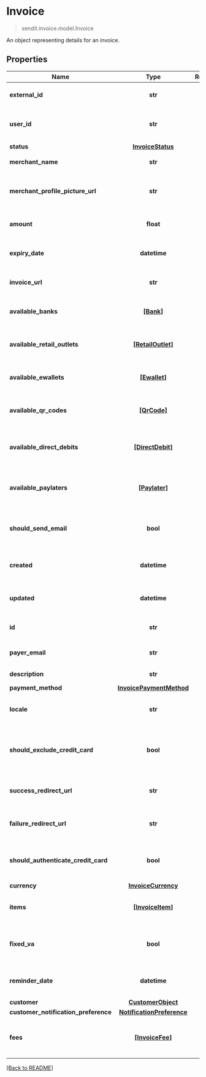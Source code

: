 # Invoice
> xendit.invoice.model.Invoice

An object representing details for an invoice.

## Properties
| Name | Type | Required | Description | Examples |
|------------|:-------------:|:-------------:|-------------|:-------------:|
| **external_id** | **str** | ☑️ | The external identifier for the invoice. |  | |
| **user_id** | **str** | ☑️ | The user ID associated with the invoice. |  | |
| **status** | [**InvoiceStatus**](InvoiceStatus.md) | ☑️ |  |  | |
| **merchant_name** | **str** | ☑️ | The name of the merchant. |  | |
| **merchant_profile_picture_url** | **str** | ☑️ | The URL of the merchant&#39;s profile picture. |  | |
| **amount** | **float** | ☑️ | The total amount of the invoice. |  | |
| **expiry_date** | **datetime** | ☑️ | Representing a date and time in ISO 8601 format. |  | |
| **invoice_url** | **str** | ☑️ | The URL to view the invoice. |  | |
| **available_banks** | [**[Bank]**](Bank.md) | ☑️ | An array of available banks for payment. |  | |
| **available_retail_outlets** | [**[RetailOutlet]**](RetailOutlet.md) | ☑️ | An array of available retail outlets for payment. |  | |
| **available_ewallets** | [**[Ewallet]**](Ewallet.md) | ☑️ | An array of available e-wallets for payment. |  | |
| **available_qr_codes** | [**[QrCode]**](QrCode.md) | ☑️ | An array of available QR codes for payment. |  | |
| **available_direct_debits** | [**[DirectDebit]**](DirectDebit.md) | ☑️ | An array of available direct debit options for payment. |  | |
| **available_paylaters** | [**[Paylater]**](Paylater.md) | ☑️ | An array of available pay-later options for payment. |  | |
| **should_send_email** | **bool** | ☑️ | Indicates whether email notifications should be sent. |  | |
| **created** | **datetime** | ☑️ | Representing a date and time in ISO 8601 format. |  | |
| **updated** | **datetime** | ☑️ | Representing a date and time in ISO 8601 format. |  | |
| **id** | **str** | | The unique identifier for the invoice.  |  |
| **payer_email** | **str** | | The email address of the payer.  |  |
| **description** | **str** | | A description of the invoice.  |  |
| **payment_method** | [**InvoicePaymentMethod**](InvoicePaymentMethod.md) | |   |  |
| **locale** | **str** | | The locale or language used for the invoice.  |  |
| **should_exclude_credit_card** | **bool** | | Indicates whether credit card payments should be excluded.  |  |
| **success_redirect_url** | **str** | | The URL to redirect to on successful payment.  |  |
| **failure_redirect_url** | **str** | | The URL to redirect to on payment failure.  |  |
| **should_authenticate_credit_card** | **bool** | | Indicates whether credit card authentication is required.  |  |
| **currency** | [**InvoiceCurrency**](InvoiceCurrency.md) | |   |  |
| **items** | [**[InvoiceItem]**](InvoiceItem.md) | | An array of items included in the invoice.  |  |
| **fixed_va** | **bool** | | Indicates whether the virtual account is fixed.  |  |
| **reminder_date** | **datetime** | | Representing a date and time in ISO 8601 format.  |  |
| **customer** | [**CustomerObject**](CustomerObject.md) | |   |  |
| **customer_notification_preference** | [**NotificationPreference**](NotificationPreference.md) | |   |  |
| **fees** | [**[InvoiceFee]**](InvoiceFee.md) | | An array of fees associated with the invoice.  |  |


[[Back to README]](../../README.md)


